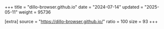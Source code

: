 +++
title = "dillo-browser.github.io"
date = "2024-07-14"
updated = "2025-05-11"
weight = 95736

[extra]
source = "https://dillo-browser.github.io/"
ratio = 100
size = 93
+++
